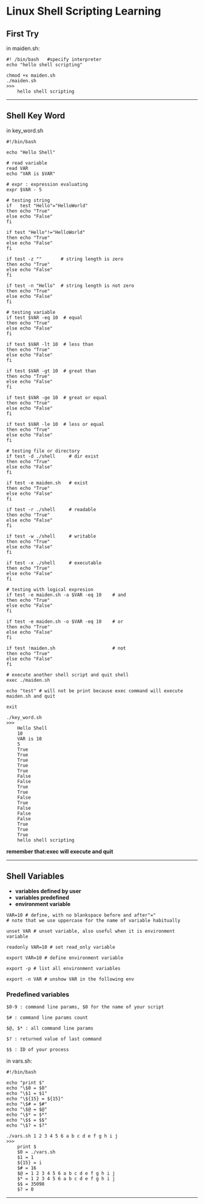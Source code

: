 # Linux Shell Scripting Learning
## First Try
in maiden.sh:

```
#! /bin/bash   #specify interpreter
echo "hello shell scripting"
```

```
chmod +x maiden.sh
./maiden.sh
>>>
    hello shell scripting
```

********

## Shell Key Word

in key_word.sh

```
#!/bin/bash 

echo "Hello Shell"

# read variable
read VAR
echo "VAR is $VAR"

# expr : expression evaluating
expr $VAR - 5

# testing string
if   test "Hello"="HelloWorld"
then echo "True"
else echo "False"
fi   

if test "Hello"!="HelloWorld"
then echo "True"
else echo "False"
fi   

if test -z ""       # string length is zero
then echo "True"
else echo "False"
fi   

if test -n "Hello"  # string length is not zero
then echo "True"
else echo "False"
fi   

# testing variable
if test $VAR -eq 10  # equal
then echo "True"
else echo "False"
fi

if test $VAR -lt 10  # less than
then echo "True"
else echo "False"
fi

if test $VAR -gt 10  # great than
then echo "True"
else echo "False"
fi

if test $VAR -ge 10  # great or equal
then echo "True"
else echo "False"
fi

if test $VAR -le 10  # less or equal
then echo "True"
else echo "False"
fi

# testing file or directory
if test -d ./shell     # dir exist
then echo "True"
else echo "False"
fi

if test -e maiden.sh   # exist
then echo "True"
else echo "False"
fi

if test -r ./shell     # readable
then echo "True"
else echo "False"
fi

if test -w ./shell     # writable
then echo "True"
else echo "False"
fi

if test -x ./shell     # executable
then echo "True"
else echo "False"
fi

# testing with logical expresion
if test -e maiden.sh -a $VAR -eq 10    # and
then echo "True"
else echo "False"
fi

if test -e maiden.sh -o $VAR -eq 10    # or
then echo "True"
else echo "False"
fi

if test !maiden.sh                     # not
then echo "True"
else echo "False"
fi

# execute another shell script and quit shell
exec ./maiden.sh

echo "test" # will not be print because exec command will execute maiden.sh and quit

exit
```

```
./key_word.sh
>>>
    Hello Shell
    10
    VAR is 10
    5
    True
    True
    True
    True
    True
    False
    False
    True
    True
    False
    True
    False
    False
    False
    True
    True
    True
    hello shell scripting
```

**remember that:exec will execute and quit**

*****

## Shell Variables

* **variables defined by user**
* **variables predefined**
* **environment variable**

```
VAR=10 # define, with no blankspace before and after"="
# note that we use uppercase for the name of variable habitually
```

```unset VAR # unset variable, also useful when it is environment variable```

```readonly VAR=10 # set read_only variable```

```export VAR=10 # define environment variable```

```export -p # list all environment variables```

```export -n VAR # unshow VAR in the following env```

### Predefined variables

```$0-9 : command line params, $0 for the name of your script```

```$# : command line params count```

```$@, $* : all command line params```

```$? : returned value of last command```

```$$ : ID of your process```

in vars.sh:
```
#!/bin/bash 

echo "print $"
echo "\$0 = $0"
echo "\$1 = $1"
echo "\${15} = ${15}"
echo "\$# = $#"
echo "\$@ = $@"
echo "\$* = $*"
echo "\$$ = $$"
echo "\$? = $?"
```

```
./vars.sh 1 2 3 4 5 6 a b c d e f g h i j
>>>
    print $
    $0 = ./vars.sh
    $1 = 1
    ${15} = i
    $# = 16
    $@ = 1 2 3 4 5 6 a b c d e f g h i j
    $* = 1 2 3 4 5 6 a b c d e f g h i j
    $$ = 35098
    $? = 0
```

*******